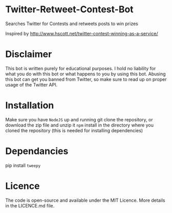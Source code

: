 # Twitter-Retweet-Contest-Bot
Searches Twitter for Contests and retweets posts to win prizes

Inspired by http://www.hscott.net/twitter-contest-winning-as-a-service/

# Disclaimer

This bot is written purely for educational purposes. I hold no liability for what you do with this bot or what happens to you by using this bot. Abusing this bot can get you banned from Twitter, so make sure to read up on proper usage of the Twitter API.

# Installation

Make sure you have `NodeJS` up and running
git clone the repository, or download the zip file and unzip it
`npm` install in the directory where you cloned the repository (this is needed for installing dependencies)

# Dependancies

pip install `tweepy`

# Licence

The code is open-source and available under the MIT Licence. More details in the LICENCE.md file.
